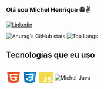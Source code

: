 ### Olá sou Michel Henrique 😁✌️

[![Linkedin](https://img.shields.io/badge/LinkedIn-0077B5?style=for-the-badge&logo=linkedin&logoColor=white)](https://www.linkedin.com/in/michel-henrique-costa/)

![Anurag's GitHub stats](https://github-readme-stats.vercel.app/api?username=MichelHSC&show_icons=true&theme=dark)
![Top Langs](https://github-readme-stats.vercel.app/api/top-langs/?username=MichelHSC&hide_progress=false&theme=dark)

## Tecnologias que eu uso

<div style="display: inline_block"><br>
  <img align="center" alt="Michel-HTML" height="30" width="40" src="https://raw.githubusercontent.com/devicons/devicon/master/icons/html5/html5-original.svg">
  <img align="center" alt="Michel-CSS" height="30" width="40" src="https://raw.githubusercontent.com/devicons/devicon/master/icons/css3/css3-original.svg">
  <img align="center" alt="Michel-Js" height="30" width="40" src="https://raw.githubusercontent.com/devicons/devicon/master/icons/javascript/javascript-plain.svg">
  <img align="center" alt="Michel-Java" height="30" width="40" src="https://cdn.jsdelivr.net/gh/devicons/devicon/icons/java/java-original.svg" />

  <p style="display: inline_block"></p>

</div>
